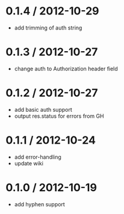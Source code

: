 
0.1.4 / 2012-10-29 
==================

  * add trimming of auth string

0.1.3 / 2012-10-27 
==================

  * change auth to Authorization header field

0.1.2 / 2012-10-27 
==================

  * add basic auth support
  * output res.status for errors from GH

0.1.1 / 2012-10-24 
==================

  * add error-handling
  * update wiki

0.1.0 / 2012-10-19 
==================

  * add hyphen support
